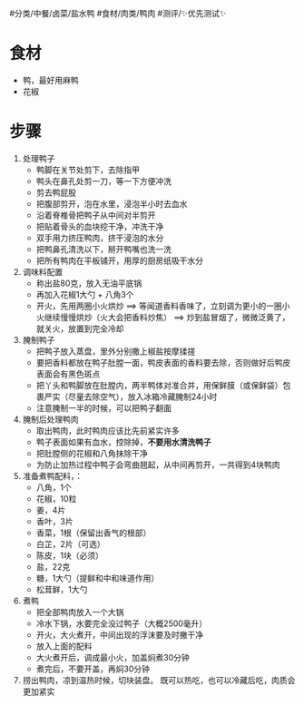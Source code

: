 #分类/中餐/卤菜/盐水鸭 
#食材/肉类/鸭肉
#测评/✨优先测试✨ 

# 食材
- 鸭，最好用麻鸭
- 花椒

# 步骤
1. 处理鸭子
	- 鸭脚在关节处剪下，去除指甲
	- 鸭头在鼻孔处剪一刀，等一下方便冲洗
	- 剪去鸭屁股
	- 把腹部剪开，泡在水里，浸泡半小时去血水
	- 沿着脊椎骨把鸭子从中间对半剪开
	- 把贴着骨头的血块挖干净，冲洗干净
	- 双手用力挤压鸭肉，挤干浸泡的水分
	- 把鸭鼻孔清洗以下，掰开鸭嘴也洗一洗
	- 把所有鸭肉在平板铺开，用厚的厨房纸吸干水分
2. 调味料配置
	- 称出盐80克，放入无油平底锅
	- 再加入花椒1大勺 + 八角3个
	- 开火，先用两圈小火烘炒 
	  ==> 等闻道香料香味了，立刻调为更小的一圈小火继续慢慢烘炒（火大会把香料炒焦）
	  ==> 炒到盐冒烟了，微微泛黄了，就关火，放置到完全冷却
3. 腌制鸭子
	- 把鸭子放入蒸盘，里外分别撒上椒盐按摩揉搓
	- 要把香料都放在鸭子肚膛一面，鸭皮表面的香料要去除，否则做好后鸭皮表面会有黑色斑点
	- 把丫头和鸭脚放在肚膛内，两半鸭体对准合并，用保鲜膜（或保鲜袋）包裹严实（尽量去除空气），放入冰箱冷藏腌制24小时
	- 注意腌制一半的时候，可以把鸭子翻面
4. 腌制后处理鸭肉
	- 取出鸭肉，此时鸭肉应该比先前紧实许多
	- 鸭子表面如果有血水，控除掉，**不要用水清洗鸭子**
	- 把肚膛侧的花椒和八角抹除干净
	- 为防止加热过程中鸭子会弯曲翘起，从中间再剪开，一共得到4块鸭肉
5. 准备煮鸭配料，：
	- 八角，1个
	- 花椒，10粒
	- 姜，4片
	- 香叶，3片
	- 香菜，1根（保留出香气的根部）
	- 白芷，2片（可选）
	- 陈皮，1块（必须）
	- 盐，22克
	- 糖，1大勺（提鲜和中和味道作用）
	- 松茸鲜，1大勺
6. 煮鸭
	- 把全部鸭肉放入一个大锅
	- 冷水下锅，水要完全没过鸭子（大概2500毫升）
	- 开火，大火煮开，中间出现的浮沫要及时撇干净
	- 放入上面的配料
	- 大火煮开后，调成最小火，加盖焖煮30分钟
	- 煮完后，不要开盖，再焖30分钟
7. 捞出鸭肉，凉到温热时候，切块装盘。
   既可以热吃，也可以冷藏后吃，肉质会更加紧实
